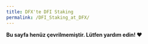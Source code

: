 ```yaml
---
title: DFX'te DFI Staking
permalink: /DFI_Staking_at_DFX/
---
```


**Bu sayfa henüz çevrilmemiştir. Lütfen yardım edin! ❤**

